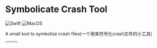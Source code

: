 # Symbolicate Crash Tool
![Swift](https://img.shields.io/badge/Swift-5.4.2-green?style=flat-square)   ![MacOS](https://img.shields.io/badge/Platforms-macOS-green?style=flat-square) 

A small tool to symbolize crash files(一个用来符号化crash文件的小工具)

<img src="https://github.com/Zhao-Chuan/symbolicate_crash_tool/blob/develop/thumb/thumb.jpg?raw=true" alt="20210927113906" style="zoom: 30%;" />

